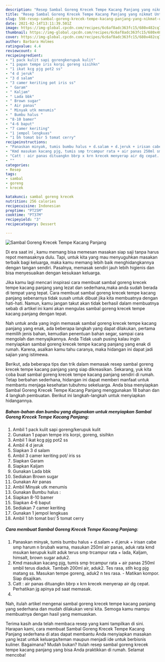 ```yaml
---
description: "Resep Sambal Goreng Krecek Tempe Kacang Panjang yang nikmat Untuk Jualan"
title: "Resep Sambal Goreng Krecek Tempe Kacang Panjang yang nikmat Untuk Jualan"
slug: 598-resep-sambal-goreng-krecek-tempe-kacang-panjang-yang-nikmat-untuk-jualan
date: 2021-02-14T13:11:39.501Z
image: https://img-global.cpcdn.com/recipes/6c6af8adc363fc15/680x482cq70/sambal-goreng-krecek-tempe-kacang-panjang-foto-resep-utama.jpg
thumbnail: https://img-global.cpcdn.com/recipes/6c6af8adc363fc15/680x482cq70/sambal-goreng-krecek-tempe-kacang-panjang-foto-resep-utama.jpg
cover: https://img-global.cpcdn.com/recipes/6c6af8adc363fc15/680x482cq70/sambal-goreng-krecek-tempe-kacang-panjang-foto-resep-utama.jpg
author: Barbara Holmes
ratingvalue: 4.4
reviewcount: 4
recipeingredient:
- "1 pack kulit sapi gorengkerupuk kulit"
- "1 papan tempe iris korpi goreng sisihkn"
- "1 ikat kcg pjg pot2 ss"
- "4 d jeruk"
- "3 d salam"
- "3 camer keriting pot iris ss"
- " Garam"
- " Kaljam"
- " Lada bbk"
- " Brown sugar"
- " Air panas"
- " Minyak utk menumis"
- " Bumbu halus "
- "8-10 bamer"
- "4-6 baput"
- "7 camer keriting"
- "1 jempol lengkuas"
- "1 bh tomat bsr 5 tomat cerry"
recipeinstructions:
- "Panaskan minyak, tumis bumbu halus + d.salam + d.jeruk + irisan cabe smp harum n brubah warna, masukan 250ml air panas, aduk rata kmd msukan kerupuk kulit aduk terus smp trcampur rata + lada, Kaljam, himsalt, brown sugar aduk2."
- "Kmd masukan kacang pjg, tumis smp trcampur rata + air panas 250ml smbil terus diaduk. Tambah 200ml air, aduk2. Tes rasa, stlh kcg pjg matang ss. Masukan tempe goreng, aduk2 n tes rasa.  Matikan kompor. Siap disajikan."
- "Catt : air panas dituangkn bbrp x krn krecek menyerap air dg cepat. Perhatikan jg apinya pd saat memasak."
- ""
categories:
- Resep
tags:
- sambal
- goreng
- krecek

katakunci: sambal goreng krecek 
nutrition: 256 calories
recipecuisine: Indonesian
preptime: "PT25M"
cooktime: "PT37M"
recipeyield: "3"
recipecategory: Dessert

---
```



![Sambal Goreng Krecek Tempe Kacang Panjang](https://img-global.cpcdn.com/recipes/6c6af8adc363fc15/680x482cq70/sambal-goreng-krecek-tempe-kacang-panjang-foto-resep-utama.jpg)

Di era  saat ini , kamu memang bisa memesan masakan siap saji tanpa harus repot memasaknya dulu. Tapi, untuk kita yang mau menyuguhkan masakan terbaik bagi keluarga, maka kamu memang lebih baik menghidangkannya dengan tangan sendiri. Pasalnya, memasak sendiri jauh lebih higienis dan bisa menyesuaikan dengan kesukaan keluarga.

Jika kamu lagi mencari inspirasi cara membuat sambal goreng krecek tempe kacang panjang yang lezat dan sederhana,maka anda sudah berada di tempat yang tepat. Cara membuat sambal goreng krecek tempe kacang panjang  sebenarnya tidak susah untuk dibuat jika kita membuatnya dengan hati-hati. Namun, kamu jangan takut akan tidak berhasil dalam membuatnya 
sebab di artikel ini kami akan mengulas sambal goreng krecek tempe kacang panjang dengan tepat.  



Nah untuk anda yang ingin memasak sambal goreng krecek tempe kacang panjang yang enak, ada beberapa langkah yang dapat dilakukan, pertama memilih jenis bahan, kemudian penentuan bahan segar, sampai cara mengolah dan menyajikannya. Anda Tidak usah pusing kalau ingin menyiapkan sambal goreng krecek tempe kacang panjang yang enak di rumah. Karena, asalkan kamu  tahu caranya, maka hidangan ini dapat jadi sajian yang istimewa.

Berikut, ada beberapa tips dan trik dalam memasak resep sambal goreng krecek tempe kacang panjang yang siap dikreasikan. Sekarang, yuk kita coba buat sambal goreng krecek tempe kacang panjang sendiri di rumah. Tetap berbahan sederhana, hidangan ini dapat memberi manfaat untuk membantu menjaga kesehatan tubuhmu sekeluarga. Anda bisa menyiapkan Sambal Goreng Krecek Tempe Kacang Panjang menggunakan 18 bahan dan 4 langkah pembuatan. Berikut ini langkah-langkah untuk menyiapkan hidangannya.

<!--inarticleads1-->

##### Bahan-bahan dan bumbu yang digunakan untuk menyiapkan Sambal Goreng Krecek Tempe Kacang Panjang:

1. Ambil 1 pack kulit sapi goreng/kerupuk kulit
1. Gunakan 1 papan tempe iris korpi, goreng, sisihkn
1. Ambil 1 ikat kcg pjg pot2 ss
1. Ambil 4 d jeruk
1. Siapkan 3 d salam
1. Ambil 3 camer keriting pot/ iris ss
1. Siapkan  Garam
1. Siapkan  Kaljam
1. Gunakan  Lada bbk
1. Sediakan  Brown sugar
1. Gunakan  Air panas
1. Ambil  Minyak utk menumis
1. Gunakan  Bumbu halus :
1. Siapkan 8-10 bamer
1. Siapkan 4-6 baput
1. Sediakan 7 camer keriting
1. Gunakan 1 jempol lengkuas
1. Ambil 1 bh tomat bsr/ 5 tomat cerry




<!--inarticleads2-->

##### Cara membuat Sambal Goreng Krecek Tempe Kacang Panjang:

1. Panaskan minyak, tumis bumbu halus + d.salam + d.jeruk + irisan cabe smp harum n brubah warna, masukan 250ml air panas, aduk rata kmd msukan kerupuk kulit aduk terus smp trcampur rata + lada, Kaljam, himsalt, brown sugar aduk2.
1. Kmd masukan kacang pjg, tumis smp trcampur rata + air panas 250ml smbil terus diaduk. Tambah 200ml air, aduk2. Tes rasa, stlh kcg pjg matang ss. Masukan tempe goreng, aduk2 n tes rasa.  - Matikan kompor. Siap disajikan.
1. Catt : air panas dituangkn bbrp x krn krecek menyerap air dg cepat. Perhatikan jg apinya pd saat memasak.
1. 




Nah, itulah artikel mengenai  sambal goreng krecek tempe kacang panjang  yang sederhana dan mudah dilakukan versi kita. Semoga kamu mampu membuatnya dengan hasil yang memuaskan. 

Terima kasih anda telah membaca resep yang kami tampilkan di sini. Harapan kami, cara membuat  Sambal Goreng Krecek Tempe Kacang Panjang sederhana di atas dapat membantu Anda menyiapkan masakan yang lezat untuk keluarga/teman maupun menjadi ide untuk berbisnis kuliner. Bagaimana? Mudah bukan? Itulah resep sambal goreng krecek tempe kacang panjang yang bisa Anda praktikkan di rumah. Selamat mencoba!

